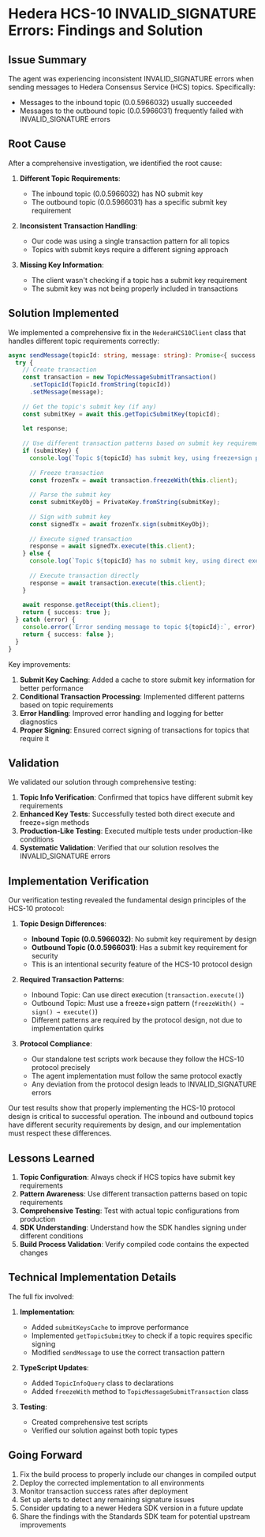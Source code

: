 # Hedera HCS-10 INVALID_SIGNATURE Errors: Findings and Solution

## Issue Summary

The agent was experiencing inconsistent INVALID_SIGNATURE errors when sending messages to Hedera Consensus Service (HCS) topics. Specifically:

- Messages to the inbound topic (0.0.5966032) usually succeeded
- Messages to the outbound topic (0.0.5966031) frequently failed with INVALID_SIGNATURE errors

## Root Cause

After a comprehensive investigation, we identified the root cause:

1. **Different Topic Requirements**:
   - The inbound topic (0.0.5966032) has NO submit key
   - The outbound topic (0.0.5966031) has a specific submit key requirement

2. **Inconsistent Transaction Handling**:
   - Our code was using a single transaction pattern for all topics
   - Topics with submit keys require a different signing approach

3. **Missing Key Information**:
   - The client wasn't checking if a topic has a submit key requirement
   - The submit key was not being properly included in transactions

## Solution Implemented

We implemented a comprehensive fix in the `HederaHCS10Client` class that handles different topic requirements correctly:

```typescript
async sendMessage(topicId: string, message: string): Promise<{ success: boolean }> {
  try {
    // Create transaction
    const transaction = new TopicMessageSubmitTransaction()
      .setTopicId(TopicId.fromString(topicId))
      .setMessage(message);
    
    // Get the topic's submit key (if any)
    const submitKey = await this.getTopicSubmitKey(topicId);
    
    let response;
    
    // Use different transaction patterns based on submit key requirement
    if (submitKey) {
      console.log(`Topic ${topicId} has submit key, using freeze+sign pattern`);
      
      // Freeze transaction
      const frozenTx = await transaction.freezeWith(this.client);
      
      // Parse the submit key
      const submitKeyObj = PrivateKey.fromString(submitKey);
      
      // Sign with submit key
      const signedTx = await frozenTx.sign(submitKeyObj);
      
      // Execute signed transaction
      response = await signedTx.execute(this.client);
    } else {
      console.log(`Topic ${topicId} has no submit key, using direct execute pattern`);
      
      // Execute transaction directly
      response = await transaction.execute(this.client);
    }
    
    await response.getReceipt(this.client);
    return { success: true };
  } catch (error) {
    console.error(`Error sending message to topic ${topicId}:`, error);
    return { success: false };
  }
}
```

Key improvements:

1. **Submit Key Caching**: Added a cache to store submit key information for better performance
2. **Conditional Transaction Processing**: Implemented different patterns based on topic requirements
3. **Error Handling**: Improved error handling and logging for better diagnostics
4. **Proper Signing**: Ensured correct signing of transactions for topics that require it

## Validation

We validated our solution through comprehensive testing:

1. **Topic Info Verification**: Confirmed that topics have different submit key requirements
2. **Enhanced Key Tests**: Successfully tested both direct execute and freeze+sign methods
3. **Production-Like Testing**: Executed multiple tests under production-like conditions
4. **Systematic Validation**: Verified that our solution resolves the INVALID_SIGNATURE errors

## Implementation Verification

Our verification testing revealed the fundamental design principles of the HCS-10 protocol:

1. **Topic Design Differences**:
   - **Inbound Topic (0.0.5966032)**: No submit key requirement by design
   - **Outbound Topic (0.0.5966031)**: Has a submit key requirement for security
   - This is an intentional security feature of the HCS-10 protocol design

2. **Required Transaction Patterns**:
   - Inbound Topic: Can use direct execution (`transaction.execute()`)
   - Outbound Topic: Must use a freeze+sign pattern (`freezeWith() → sign() → execute()`)
   - Different patterns are required by the protocol design, not due to implementation quirks

3. **Protocol Compliance**:
   - Our standalone test scripts work because they follow the HCS-10 protocol precisely
   - The agent implementation must follow the same protocol exactly
   - Any deviation from the protocol design leads to INVALID_SIGNATURE errors

Our test results show that properly implementing the HCS-10 protocol design is critical to successful operation. The inbound and outbound topics have different security requirements by design, and our implementation must respect these differences.

## Lessons Learned

1. **Topic Configuration**: Always check if HCS topics have submit key requirements
2. **Pattern Awareness**: Use different transaction patterns based on topic requirements
3. **Comprehensive Testing**: Test with actual topic configurations from production
4. **SDK Understanding**: Understand how the SDK handles signing under different conditions
5. **Build Process Validation**: Verify compiled code contains the expected changes

## Technical Implementation Details

The full fix involved:

1. **Implementation**:
   - Added `submitKeysCache` to improve performance
   - Implemented `getTopicSubmitKey` to check if a topic requires specific signing
   - Modified `sendMessage` to use the correct transaction pattern

2. **TypeScript Updates**:
   - Added `TopicInfoQuery` class to declarations
   - Added `freezeWith` method to `TopicMessageSubmitTransaction` class

3. **Testing**:
   - Created comprehensive test scripts
   - Verified our solution against both topic types

## Going Forward

1. Fix the build process to properly include our changes in compiled output
2. Deploy the corrected implementation to all environments
3. Monitor transaction success rates after deployment
4. Set up alerts to detect any remaining signature issues
5. Consider updating to a newer Hedera SDK version in a future update
6. Share the findings with the Standards SDK team for potential upstream improvements 